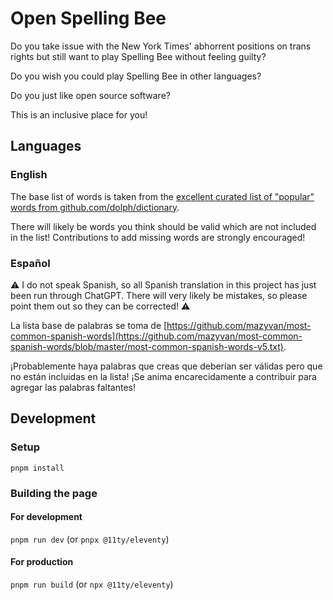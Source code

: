 # Open Spelling Bee

Do you take issue with the New York Times' abhorrent positions on trans rights but still want to play Spelling Bee without feeling guilty?

Do you wish you could play Spelling Bee in other languages?

Do you just like open source software?

This is an inclusive place for you!

## Languages

### English

The base list of words is taken from the [excellent curated list of "popular" words from github.com/dolph/dictionary](https://github.com/dolph/dictionary/blob/master/popular.txt>).

There will likely be words you think should be valid which are not included in the list!  Contributions to add missing words are strongly encouraged!

### Español

⚠️ I do not speak Spanish, so all Spanish translation in this project has just been run through ChatGPT. There will very likely be mistakes, so please point them out so they can be corrected! ⚠️

La lista base de palabras se toma de [https://github.com/mazyvan/most-common-spanish-words](https://github.com/mazyvan/most-common-spanish-words/blob/master/most-common-spanish-words-v5.txt).

¡Probablemente haya palabras que creas que deberían ser válidas pero que no están incluidas en la lista! ¡Se anima encarecidamente a contribuir para agregar las palabras faltantes!

## Development

### Setup

`pnpm install`

### Building the page

#### For development

`pnpm run dev` (or `pnpx @11ty/eleventy`)

#### For production

`pnpm run build` (or `npx @11ty/eleventy`)
